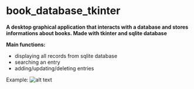 # book_database_tkinter

**A desktop graphical application that interacts with a database and stores informations about books. 
Made with tkinter and sqlite database**

**Main functions:**
- displaying all records from sqlite database
- searching an entry
- adding/updating/deleting entries

Example: 
![alt text](https://raw.githubusercontent.com/dawidbudzynski/book_database_tkinter/master/example.gif)

